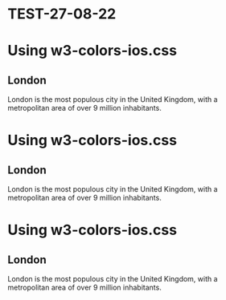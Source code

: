 # TEST-27-08-22







<!------------------------------------------------------------------------------------------------>
<!------------------------------------------------------------------------------------------------>
<!------------------------------------------------------------------------------------------------>
<!-------------------------------
Código: <a name="NOME🔴">NOME🔴</a>
E o código do comando "ir para" é:
Código: <a href="#NOME🔴">NOME🔴</a>
Você pode criar vários pontos, como:
<a name="NOME🔴2"> e <a href="#NOME🔴2">NOME🔴2</a>
Para fazer o usuário "Ir para o topo" não é necessário uma âncora como acima, tem um código especial para isto:
Código: <a href="#top">Ir para o topo</a>
Para ir à outra página:
Código: <a href="NOMEPAG🔴/NOME🔴.html#NOME🔴">NOME🔴</a>
Utilizando uma imagem como âncora:
Código: <a href="#NOME🔴"><img src="imagem.jpg🔴"></a>
----------------------------->
<!------------------------------------------------------------------------------------------------>
<!------------------------------------------------------------------------------------------------>
<!------------------------------------------------------------------------------------------------>
<!------------------------------------------------------------------------------------------------>
<!------------------------------------------------------------------------------------------------>
<!------------------------------------------------------------------------------------------------>
<!------------------------------------------------------------------------------------------------>
<!------------------------------------------------------------------------------------------------>
<!------------------------------------------------------------------------------------------------>
<!DOCTYPE html>
<html>
<title>✅</title>
<meta name="viewport" content="width=device-width, initial-scale=1">
<link rel="stylesheet" href="https://www.w3schools.com/w3css/4/w3.css">
<link rel="stylesheet" href="https://www.w3schools.com/lib/w3-colors-ios.css">
<body><div class="w3-container">
<div class="w3-panel w3-ios-green">
<h1>Using w3-colors-ios.css</h1>
<h2>London</h2>
<p>London is the most populous city in the United Kingdom, with a metropolitan area of over 9 million inhabitants.</p>
<!------------------------------------------------------------------------------------------------>
<!------------------------------------------------------------------------------------------------>





<!------------------------------------------------------------------------------------------------>
</div></div></body></html> 
<!------------------------------------------------------------------------------------------------>
<!------------------------------------------------------------------------------------------------>
<!------------------------------------------------------------------------------------------------>
<!DOCTYPE html>
<html>
<title></title>
<meta name="viewport" content="width=device-width, initial-scale=1">
<link rel="stylesheet" href="https://www.w3schools.com/w3css/4/w3.css">
<link rel="stylesheet" href="https://www.w3schools.com/lib/w3-colors-ios.css">
<body><div class="w3-container">
<div class="w3-panel w3-ios-green">
<h1>Using w3-colors-ios.css</h1>
<h2>London</h2>
<p>London is the most populous city in the United Kingdom, with a metropolitan area of over 9 million inhabitants.</p>
<!------------------------------------------------------------------------------------------------>
<!------------------------------------------------------------------------------------------------>





<!------------------------------------------------------------------------------------------------></div></div></body></html> 
<!------------------------------------------------------------------------------------------------>
<!------------------------------------------------------------------------------------------------>
<!------------------------------------------------------------------------------------------------>
<!DOCTYPE html>
<html>
<title></title>
<meta name="viewport" content="width=device-width, initial-scale=1">
<link rel="stylesheet" href="https://www.w3schools.com/w3css/4/w3.css">
<link rel="stylesheet" href="https://www.w3schools.com/lib/w3-colors-ios.css">
<body><div class="w3-container">
<div class="w3-panel w3-ios-green">
<h1>Using w3-colors-ios.css</h1>
<h2>London</h2>
<p>London is the most populous city in the United Kingdom, with a metropolitan area of over 9 million inhabitants.</p>
<!------------------------------------------------------------------------------------------------>
<!------------------------------------------------------------------------------------------------>





<!------------------------------------------------------------------------------------------------></div></div></body></html> 
<!------------------------------------------------------------------------------------------------>
<!------------------------------------------------------------------------------------------------>
<!------------------------------------------------------------------------------------------------>
















